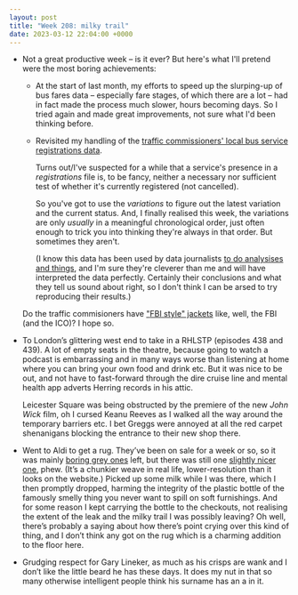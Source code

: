 ```yaml
---
layout: post
title: "Week 208: milky trail"
date: 2023-03-12 22:04:00 +0000
---
```


- Not a great productive week – is it ever? But here's what I'll pretend were the most boring achievements:

  - At the start of last month, my efforts to speed up the slurping-up of bus fares data – especially fare stages, of which there are a lot – had in fact made the process much slower, hours becoming days. So I tried again and made great improvements, not sure what I'd been thinking before.

  - Revisited my handling of the [traffic commissioners' local bus service registrations data](https://www.data.gov.uk/dataset/9ea90ed8-de54-4274-92c6-272edd518bfb/traffic-commissioners-local-bus-service-registration).

    Turns out/I've suspected for a while that a service's presence in a _registrations_ file is, to be fancy, neither a necessary nor sufficient test of whether it's currently registered (not cancelled).

    So you've got to use the _variations_ to figure out the latest variation and the current status. And, I finally realised this week, the variations are only _usually_ in a meaningful chronological order, just often enough to trick you into thinking they're always in that order. But sometimes they aren't.

    (I know this data has been used by data journalists [to do analysises and things](https://www.theguardian.com/uk-news/2023/jan/24/almost-one-10-local-bus-services-axed-last-year-great-britain), and I'm sure they're cleverer than me and will have interpreted the data perfectly. Certainly their conclusions and what they tell us sound about right, so I don't think I can be arsed to try reproducing their results.)

  Do the traffic commisioners have ["<abbr>FBI</abbr> style" jackets](https://www.whatdotheyknow.com/request/ico_fbi_style_jackets) like, well, the <abbr>FBI</abbr> (and the <abbr>ICO</abbr>)? I hope so.

- To London’s glittering west end to take in a <acronym>RHLSTP</acronym> (episodes 438 and 439). A lot of empty seats in the theatre, because going to watch a podcast is embarrassing and in many ways worse than listening at home where you can bring your own food and drink etc. But it was nice to be out, and not have to fast-forward through the dire cruise line and mental health app adverts Herring records in his attic.

  Leicester Square was being obstructed by the premiere of the new <cite>John Wick</cite> film, oh I cursed Keanu Reeves as I walked all the way around the temporary barriers etc. I bet Greggs were annoyed at all the red carpet shenanigans blocking the entrance to their new shop there.

- Went to Aldi to get a rug. They’ve been on sale for a week or so, so it was mainly [boring grey ones](https://www.aldi.co.uk/grey-diamond-decorative-rug/p/721571708783300) left, but there was still one [slightly nicer one](https://www.aldi.co.uk/grey-zig-zag-decorative-rug/p/721571708783702), phew. (It’s a chunkier weave in real life, lower-resolution than it looks on the website.) Picked up some milk while I was there, which I then promptly dropped, harming the integrity of the plastic bottle of the famously smelly thing you never want to spill on soft furnishings. And for some reason I kept carrying the bottle to the checkouts, not realising the extent of the leak and the milky trail I was possibly leaving? Oh well, there’s probably a saying about how there’s point crying over this kind of thing, and I don’t think any got on the rug which is a charming addition to the floor here.

- Grudging respect for Gary Lineker, as much as his crisps are wank and I don’t like the little beard he has these days. It does my nut in that so many otherwise intelligent people think his surname has an a in it.
